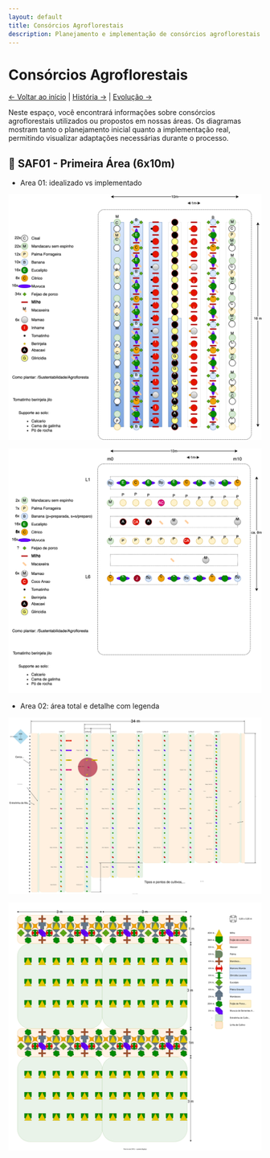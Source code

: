 ```yaml
---
layout: default
title: Consórcios Agroflorestais
description: Planejamento e implementação de consórcios agroflorestais no projeto Umburanas, comparando o idealizado com o efetivamente implementado.
---
```


# Consórcios Agroflorestais

[← Voltar ao início](index.md) | [História →](historia.md) | [Evolução →](evolucao.md)

Neste espaço, você encontrará informações sobre consórcios agroflorestais utilizados ou propostos em nossas áreas. Os diagramas mostram tanto o planejamento inicial quanto a implementação real, permitindo visualizar adaptações necessárias durante o processo.

## 🎯 SAF01 - Primeira Área (6x10m)

- Area 01: idealizado vs implementado

![Idealizado](consorcios/SAF01_2023.03_primeiro_canteiro_idealizado.svg)

![Implementado](consorcios/SAF01_2023.03_primeiro_canteiro_implementado.svg)


- Area 02: área total e detalhe com legenda

![Efetivamente implementado](consorcios/SAF02_dez2023.drawio.svg)

![Detalhe com legenda](consorcios/SAF02_2023.12_detalhe.drawio.svg)
